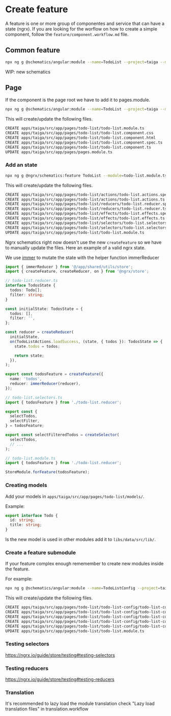 # Create feature

A feature is one or more group of componentes and service that can have a state (ngrx). 
If you are looking for the worflow on how to create a simple component, follow the `feature/component.workflow.md` file.

## Common feature

```bash
npx ng g @schematics/angular:module --name=TodoList --project=taiga --module=commons.module --path=apps/taiga/src/app/commons
```

WIP: new schematics

## Page

If the component is the page root we have to add it to pages.module.

```bash
npx ng g @schematics/angular:module --name=TodoList --project=taiga --module=pages.module --path=apps/taiga/src/app/pages --route=todos
```

This will create/update the following files.

```bash
CREATE apps/taiga/src/app/pages/todo-list/todo-list.module.ts
CREATE apps/taiga/src/app/pages/todo-list/todo-list.component.css
CREATE apps/taiga/src/app/pages/todo-list/todo-list.component.html
CREATE apps/taiga/src/app/pages/todo-list/todo-list.component.spec.ts
CREATE apps/taiga/src/app/pages/todo-list/todo-list.component.ts
UPDATE apps/taiga/src/app/pages/pages.module.ts
```

### Add an state

```bash
npx ng g @ngrx/schematics:feature TodoList --module=todo-list.module.ts --project=taiga --path=apps/taiga/src/app/pages/todo-list --group --no-interactive
```

This will create/update the following files.

```bash
CREATE apps/taiga/src/app/pages/todo-list/actions/todo-list.actions.spec.ts
CREATE apps/taiga/src/app/pages/todo-list/actions/todo-list.actions.ts
CREATE apps/taiga/src/app/pages/todo-list/reducers/todo-list.reducer.spec.ts
CREATE apps/taiga/src/app/pages/todo-list/reducers/todo-list.reducer.ts
CREATE apps/taiga/src/app/pages/todo-list/effects/todo-list.effects.spec.ts
CREATE apps/taiga/src/app/pages/todo-list/effects/todo-list.effects.ts
CREATE apps/taiga/src/app/pages/todo-list/selectors/todo-list.selectors.spec.ts
CREATE apps/taiga/src/app/pages/todo-list/selectors/todo-list.selectors.ts
UPDATE apps/taiga/src/app/pages/todo-list/todo-list.module.ts
```

Ngrx schematics right now doesn't use the new `createFeature` so we have to manually update the files. Here an example of a valid ngrx state.

We use [immer](https://github.com/immerjs/immer) to mutate the state with the helper function  immerReducer

```ts
import { immerReducer } from '@/app/shared/utils/store';
import { createFeature, createReducer, on } from '@ngrx/store';

// todo-list.reducer.ts
interface TodosState {
  todos: Todo[];
  filter: string;
}

const initialState: TodosState = {
  todos: [],
  filter: '',
};

const reducer = createReducer(
  initialState,
  on(TodoListActions.loadSuccess, (state, { todos }): TodosState => {
    state.todos = todos;

    return state;
  }),
);

export const todosFeature = createFeature({
  name: 'todos',
  reducer: immerReducer(reducer),
});

// todo-list.selectors.ts
import { todosFeature } from './todo-list.reducer';

export const {
  selectTodos,
  selectFilter,
} = todosFeature;

export const selectFilteredTodos = createSelector(
  selectTodos,
  // ...
);

// todo-list.module.ts
import { todosFeature } from './todo-list.reducer';

StoreModule.forFeature(todosFeature);
```

### Creating models

Add your models in `apps/taiga/src/app/pages/todo-list/models/`.

Example:

```ts
export interface Todo {
  id: string;
  title: string;
}
```

Is the new model is used in other modules add it to `libs/data/src/lib/`.

### Create a feature submodule

If your feature complex enough rememember to create new modules inside the feature.

For example: 

```bash
npx ng g @schematics/angular:module --name=TodoListConfig --project=taiga --module=todo-list.module --path=apps/taiga/src/app/pages/todo-list --route=config
```

This will create/update the following files.

```bash
CREATE apps/taiga/src/app/pages/todo-list/todo-list-config/todo-list-config.module.ts
CREATE apps/taiga/src/app/pages/todo-list/todo-list-config/todo-list-config.component.css
CREATE apps/taiga/src/app/pages/todo-list/todo-list-config/todo-list-config.component.html
CREATE apps/taiga/src/app/pages/todo-list/todo-list-config/todo-list-config.component.spec.ts
CREATE apps/taiga/src/app/pages/todo-list/todo-list-config/todo-list-config.component.ts
UPDATE apps/taiga/src/app/pages/todo-list/todo-list.module.ts
```

### Testing selectors

https://ngrx.io/guide/store/testing#testing-selectors

### Testing reducers

https://ngrx.io/guide/store/testing#testing-reducers

### Translation

It's recommended to lazy load the module translation check "Lazy load translation files" in translation.workflow
